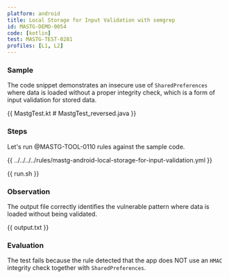 ```yaml
---
platform: android
title: Local Storage for Input Validation with semgrep
id: MASTG-DEMO-0054
code: [kotlin]
test: MASTG-TEST-0281
profiles: [L1, L2]
---
```


### Sample

The code snippet demonstrates an insecure use of `SharedPreferences` where data is loaded without a proper integrity check, which is a form of input validation for stored data.

{{ MastgTest.kt # MastgTest_reversed.java }}

### Steps

Let's run @MASTG-TOOL-0110 rules against the sample code.

{{ ../../../../rules/mastg-android-local-storage-for-input-validation.yml }}

{{ run.sh }}

### Observation

The output file correctly identifies the vulnerable pattern where data is loaded without being validated. 

{{ output.txt }}

### Evaluation

The test fails because the rule detected that the app does NOT use an `HMAC` integrity check together with `SharedPreferences`.
